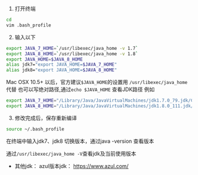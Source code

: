 1. 打开终端

```bash
cd
vim .bash_profile
```

2. 输入以下

```bash
export JAVA_7_HOME=`/usr/libexec/java_home -v 1.7`
export JAVA_8_HOME=`/usr/libexec/java_home -v 1.8`
export JAVA_HOME=$JAVA_8_HOME
alias jdk7="export JAVA_HOME=$JAVA_7_HOME"
alias jdk8="export JAVA_HOME=$JAVA_8_HOME"
```

Mac OSX 10.5+ 以后，官方建议`$JAVA_HOME`的设置用 `/usr/libexec/java_home` 代替
也可以写绝对路径,通过`echo $JAVA_HOME` 查看JDK路径
例如

```bash
export JAVA_7_HOME="/Library/Java/JavaVirtualMachines/jdk1.7.0_79.jdk/Contents/Home"
export JAVA_8_HOME="/Library/Java/JavaVirtualMachines/jdk1.8.0_111.jdk/Contents/Home"
```

3. 修改完成后，保存重新编译

```bash
source ~/.bash_profile
```

在终端中输入jdk7、jdk8 切换版本，通过java -version 查看版本

通过`/usr/libexec/java_home -V`查看jdk及当前使用版本

- 其他jdk：
azul版本jdk：
https://www.azul.com/